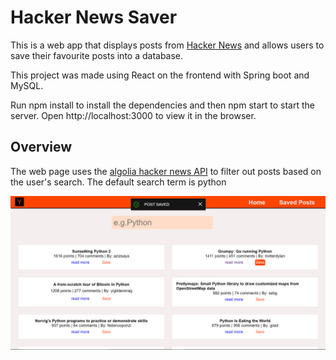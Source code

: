 # Hacker News Saver

This is a web app that displays posts from [Hacker News](https://news.ycombinator.com/) and allows users to save their favourite posts into a database.

This project was made using React on the frontend with Spring boot and MySQL.

Run npm install to install the dependencies and then npm start to start the server. Open http://localhost:3000 to view it in the browser.

## Overview

The web page uses the [algolia hacker news API](https://hn.algolia.com/api) to filter out posts based on the user's search. The default search term is python

![alt text](./SaveBtn.png "Overview Image")
